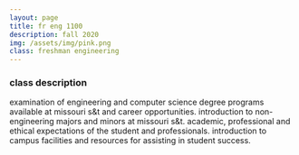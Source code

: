 ```yaml
---
layout: page
title: fr eng 1100
description: fall 2020
img: /assets/img/pink.png
class: freshman engineering
---
```

### class description
examination of engineering and computer science degree programs available at missouri s&t and career opportunities. introduction to non-engineering majors and minors at missouri s&t. academic, professional and ethical expectations of the student and professionals. introduction to campus facilities and resources for assisting in student success.
